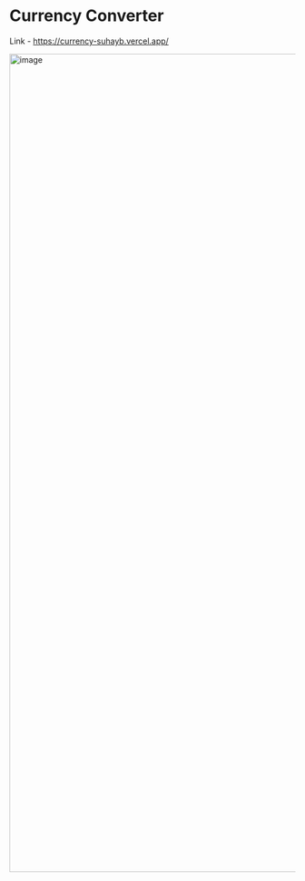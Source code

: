# Currency Converter

Link - https://currency-suhayb.vercel.app/

<img width="1440" alt="image" src="https://github.com/Swebi/DBL-Tasks/assets/82446436/3060b3bd-e6f3-460d-aaea-33980508e116">
